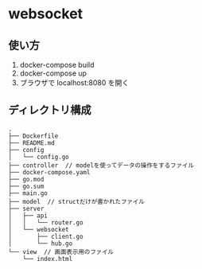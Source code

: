 # websocket

## 使い方

1. docker-compose build
1. docker-compose up
1. ブラウザで localhost:8080 を開く

## ディレクトリ構成

```:text
.
├── Dockerfile
├── README.md
├── config
│   └── config.go
├── controller  // modelを使ってデータの操作をするファイル
├── docker-compose.yaml
├── go.mod
├── go.sum
├── main.go
├── model  // structだけが書かれたファイル
├── server
│   ├── api
│   │   └── router.go
│   └── websocket
│       ├── client.go
│       └── hub.go
└── view  // 画面表示用のファイル
    └── index.html
```
